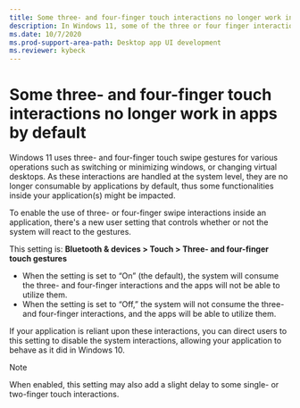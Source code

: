 ```yaml
---
title: Some three- and four-finger touch interactions no longer work in apps by default
description: In Windows 11, some of the three or four finger interactions are no longer consumable by applications by default.
ms.date: 10/7/2020
ms.prod-support-area-path: Desktop app UI development
ms.reviewer: kybeck
---
```

# Some three- and four-finger touch interactions no longer work in apps by default

Windows 11 uses three- and four-finger touch swipe gestures for various operations such as switching or minimizing windows, or changing virtual desktops. As these interactions are handled at the system level, they are no longer consumable by applications by default, thus some functionalities inside your application(s) might be impacted.

To enable the use of three- or four-finger swipe interactions inside an application, there's a new user setting that controls whether or not the system will react to the gestures.  

This setting is: **Bluetooth & devices > Touch > Three- and four-finger touch gestures**
- When the setting is set to “On” (the default), the system will consume the three- and four-finger interactions and the apps will not be able to utilize them.
- When the setting is set to “Off,” the system will not consume the three- and four-finger interactions, and the apps will be able to utilize them.

If your application is reliant upon these interactions, you can direct users to this setting to disable the system interactions, allowing your application to behave as it did in Windows 10.

> [!NOTE]
> When enabled, this setting may also add a slight delay to some single- or two-finger touch interactions.
